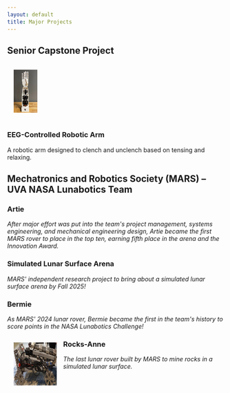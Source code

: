 ```yaml
---
layout: default
title: Major Projects
---
```

<html>
<head>
<style>
h1 {
  font-size: 30px;
}

h2 {
  font-size: 20px;
}

p {
  font-size: 15px;
  font-style: italic;
  vertical-align:middle
}

div {
  display: inline-block;
}

</style>
</head>
<body>
    <h2>Senior Capstone Project</h2>
  <div>
    <img src="Major Projects/capstone_bionic_arm_thumbnail.png" style="padding:15px;">
  </div>
  <div>
    <h3>EEG-Controlled Robotic Arm</h3>
    <p>A robotic arm designed to clench and unclench based on tensing and relaxing.</p>
  </div>

    
</body>
</html>

<!---## Senior Capstone Project
<html>
  <head>
  <style>
    div {
      display: flex;
      justify-content: left;
      align-items: left;
    }
  </style>
  </head>
  <div>
    <img src="Major Projects/capstone_bionic_arm_thumbnail.png" style="padding:15px;">
  </div>
</html>-->

<!---<html>
  <img src="Major Projects/capstone_bionic_arm_thumbnail.png" style="padding:15px;">
</html>-->

<!---![Capstone Bionic Arm](./Major Projects/capstone_bionic_arm_thumbnail.png)-->

<!---### EEG-Controlled Robotic Arm
_A robotic arm designed to clench and unclench based on tensing and relaxing._

<br>
<br>-->

## Mechatronics and Robotics Society (MARS) – UVA NASA Lunabotics Team

### Artie
_After major effort was put into the team's project management, systems engineering, and mechanical engineering design, Artie became the first MARS rover to place in the top ten, earning fifth place in the arena and the Innovation Award._

### Simulated Lunar Surface Arena
_MARS' independent research project to bring about a simulated lunar surface arena by Fall 2025!_

### Bermie
_As MARS' 2024 lunar rover, Bermie became the first in the team's history to score points in the NASA Lunabotics Challenge!_


<html>
  <img align="left" src="Major Projects/rocksanne_photo_thumbnail.png" style="padding:15px;">
</html>

### Rocks-Anne
_The last lunar rover built by MARS to mine rocks in a simulated lunar surface._ 
